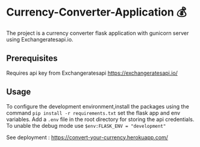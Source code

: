 # Currency-Converter-Application 💰

The project is a currency converter flask application with gunicorn server using Exchangeratesapi.io.

## Prerequisites

Requires api key from Exchangeratesapi https://exchangeratesapi.io/

## Usage

To configure the development environment,install the packages using the command ```pip install -r requirements.txt``` set the flask app and env variables. 
Add a ```.env``` file in the root directory for storing the api credentials. 
<br>
To unable the debug mode use ```$env:FLASK_ENV = "development"```

See deployment : https://convert-your-currency.herokuapp.com/


